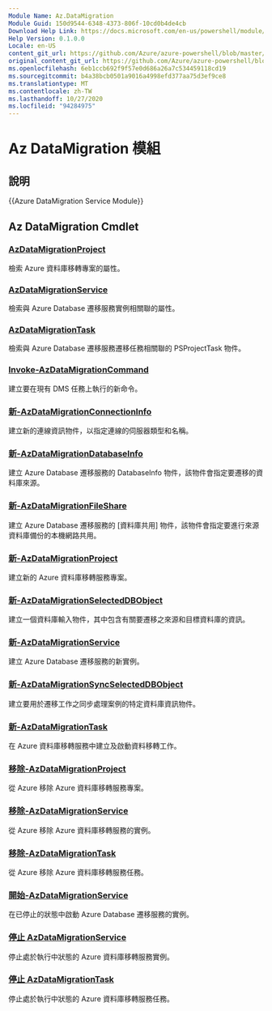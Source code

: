 ```yaml
---
Module Name: Az.DataMigration
Module Guid: 150d9544-6348-4373-806f-10cd0b4de4cb
Download Help Link: https://docs.microsoft.com/en-us/powershell/module/az.datamigration
Help Version: 0.1.0.0
Locale: en-US
content_git_url: https://github.com/Azure/azure-powershell/blob/master/src/DataMigration/DataMigration/help/Az.DataMigration.md
original_content_git_url: https://github.com/Azure/azure-powershell/blob/master/src/DataMigration/DataMigration/help/Az.DataMigration.md
ms.openlocfilehash: 6eb1ccb692f9f57e0d686a26a7c534459118cd19
ms.sourcegitcommit: b4a38bcb0501a9016a4998efd377aa75d3ef9ce8
ms.translationtype: MT
ms.contentlocale: zh-TW
ms.lasthandoff: 10/27/2020
ms.locfileid: "94284975"
---
```

# Az DataMigration 模組
## 說明
{{Azure DataMigration Service Module}}

## Az DataMigration Cmdlet
### [AzDataMigrationProject](Get-AzDataMigrationProject.md)
檢索 Azure 資料庫移轉專案的屬性。

### [AzDataMigrationService](Get-AzDataMigrationService.md)
檢索與 Azure Database 遷移服務實例相關聯的屬性。 

### [AzDataMigrationTask](Get-AzDataMigrationTask.md)
檢索與 Azure Database 遷移服務遷移任務相關聯的 PSProjectTask 物件。

### [Invoke-AzDataMigrationCommand](Invoke-AzDataMigrationCommand.md)
建立要在現有 DMS 任務上執行的新命令。

### [新-AzDataMigrationConnectionInfo](New-AzDataMigrationConnectionInfo.md)
建立新的連線資訊物件，以指定連線的伺服器類型和名稱。

### [新-AzDataMigrationDatabaseInfo](New-AzDataMigrationDatabaseInfo.md)
建立 Azure Database 遷移服務的 DatabaseInfo 物件，該物件會指定要遷移的資料庫來源。

### [新-AzDataMigrationFileShare](New-AzDataMigrationFileShare.md)
建立 Azure Database 遷移服務的 [資料庫共用] 物件，該物件會指定要進行來源資料庫備份的本機網路共用。

### [新-AzDataMigrationProject](New-AzDataMigrationProject.md)
建立新的 Azure 資料庫移轉服務專案。

### [新-AzDataMigrationSelectedDBObject](New-AzDataMigrationSelectedDBObject.md)
建立一個資料庫輸入物件，其中包含有關要遷移之來源和目標資料庫的資訊。

### [新-AzDataMigrationService](New-AzDataMigrationService.md)
建立 Azure Database 遷移服務的新實例。

### [新-AzDataMigrationSyncSelectedDBObject](New-AzDataMigrationSyncSelectedDBObject.md)
建立要用於遷移工作之同步處理案例的特定資料庫資訊物件。

### [新-AzDataMigrationTask](New-AzDataMigrationTask.md)
在 Azure 資料庫移轉服務中建立及啟動資料移轉工作。

### [移除-AzDataMigrationProject](Remove-AzDataMigrationProject.md)
從 Azure 移除 Azure 資料庫移轉服務專案。

### [移除-AzDataMigrationService](Remove-AzDataMigrationService.md)
從 Azure 移除 Azure 資料庫移轉服務的實例。

### [移除-AzDataMigrationTask](Remove-AzDataMigrationTask.md)
從 Azure 移除 Azure 資料庫移轉服務任務。

### [開始-AzDataMigrationService](Start-AzDataMigrationService.md)
在已停止的狀態中啟動 Azure Database 遷移服務的實例。 

### [停止 AzDataMigrationService](Stop-AzDataMigrationService.md)
停止處於執行中狀態的 Azure 資料庫移轉服務實例。

### [停止 AzDataMigrationTask](Stop-AzDataMigrationTask.md)
停止處於執行中狀態的 Azure 資料庫移轉服務任務。

